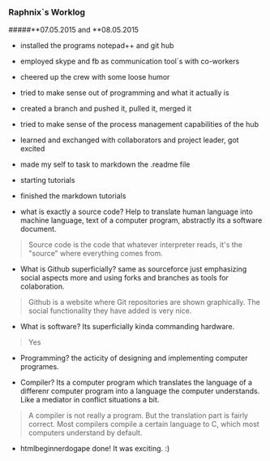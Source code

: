 ### Raphnix`s Worklog  

#####**07.05.2015 and **08.05.2015  

* installed the programs notepad++ and git hub  

* employed skype and fb as communication tool`s with co-workers  

* cheered up the crew with some loose humor  

* tried to make sense out of programming and what it actually is  

* created a branch and pushed it, pulled it, merged it  

* tried to make sense of the process management capabilities of the hub  

* learned and exchanged with collaborators and project leader, got excited  

* made my self to task to markdown the .readme file  

* starting tutorials  

* finished the markdown tutorials  

* what is exactly a source code? Help to translate human language into machine language, text of a computer program, abstractly its a software document.

> Source code is the code that whatever interpreter reads, it's the "source" where everything comes from.

* What is Github superficially? same as sourceforce just emphasizing social aspects more and using forks and branches as tools for colaboration.

> Github is a website where Git repositories are shown graphically. The social functionality they have added is very nice.

* What is software? Its superficially kinda commanding hardware.

> Yes

* Programming? the acticity of designing and implementing computer programes.

* Compiler? Its a computer program which translates the language of a differenr computer program into a language the computer understands. Like a mediator in conflict situations a bit.

> A compiler is not really a program. But the translation part is fairly correct. Most compilers compile a certain language to C, which most computers understand by default.

* htmlbeginnerdogape done! It was exciting. :)
